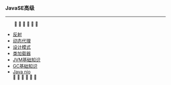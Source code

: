 ### JavaSE高级
---
&emsp;&emsp;:arrow_down_small: :arrow_down_small: :arrow_down_small: :arrow_down_small: :arrow_down_small: :arrow_down_small:
- [反射](https://github.com/Cynaith/Java-Daily-Interview/blob/master/JavaSE%E9%AB%98%E7%BA%A7/%E5%8F%8D%E5%B0%84.md)
- [动态代理](https://github.com/Cynaith/Java-Daily-Interview/blob/master/JavaSE%E9%AB%98%E7%BA%A7/%E5%8A%A8%E6%80%81%E4%BB%A3%E7%90%86.md)
- [设计模式](https://github.com/Cynaith/Java-Daily-Interview/blob/master/JavaSE%E9%AB%98%E7%BA%A7/%E8%AE%BE%E8%AE%A1%E6%A8%A1%E5%BC%8F.md)
- [类加载器](https://github.com/Cynaith/Java-Daily-Interview/blob/master/JavaSE%E9%AB%98%E7%BA%A7/%E7%B1%BB%E5%8A%A0%E8%BD%BD%E5%99%A8.md)
- [JVM基础知识](https://github.com/Cynaith/Java-Daily-Interview/blob/master/JavaSE%E9%AB%98%E7%BA%A7/JVM%E5%9F%BA%E7%A1%80%E7%9F%A5%E8%AF%86.md)
- [GC基础知识](https://github.com/Cynaith/Java-Daily-Interview/blob/master/JavaSE%E9%AB%98%E7%BA%A7/GC%E5%9F%BA%E7%A1%80%E7%9F%A5%E8%AF%86.md)
- [Java nio](https://github.com/Cynaith/Java-Daily-Interview/blob/master/JavaSE%E9%AB%98%E7%BA%A7/Java%E4%B8%AD%E7%9A%84nio.md)
<br/>:arrow_up_small: :arrow_up_small: :arrow_up_small: :arrow_up_small: :arrow_up_small: :arrow_up_small:

